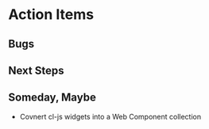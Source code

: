 Action Items
============

Bugs
----

Next Steps
----------

Someday, Maybe
--------------

- Covnert cl-js widgets into a Web Component collection


